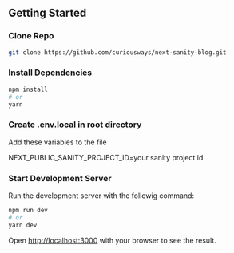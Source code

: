 ## Getting Started

### Clone Repo

```bash
git clone https://github.com/curiousways/next-sanity-blog.git
```

### Install Dependencies

```bash
npm install
# or
yarn
```

### Create .env.local in root directory

Add these variables to the file

NEXT_PUBLIC_SANITY_PROJECT_ID=your sanity project id

### Start Development Server

Run the development server with the followig command:

```bash
npm run dev
# or
yarn dev
```

Open [http://localhost:3000](http://localhost:3000) with your browser to see the result.
